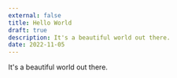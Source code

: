 ```yaml
---
external: false
title: Hello World
draft: true
description: It's a beautiful world out there.
date: 2022-11-05
---
```


It's a beautiful world out there.
